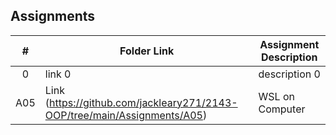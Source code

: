 ## Assignments

|  #  | Folder Link | Assignment Description |
| :-: | ----------- | ---------------------- |
|  0  | link 0      | description 0          |
|  A05  | Link (https://github.com/jackleary271/2143-OOP/tree/main/Assignments/A05)     | WSL on Computer          |
